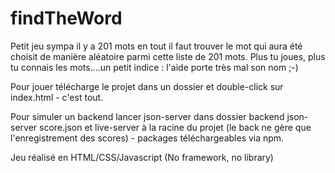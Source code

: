 # findTheWord

Petit jeu sympa il y a 201 mots en tout il faut trouver le mot qui aura été choisit de manière aléatoire
parmi cette liste de 201 mots.
Plus tu joues, plus tu connais les mots....un petit indice : l'aide porte très mal son nom ;-) 

Pour jouer télécharge le projet dans un dossier et double-click sur index.html - c'est tout.

Pour simuler un backend lancer json-server dans dossier backend json-server score.json et live-server à la racine du projet (le back ne gère que l'enregistrement des scores) - packages téléchargeables via npm.


Jeu réalisé en HTML/CSS/Javascript (No framework, no library)


